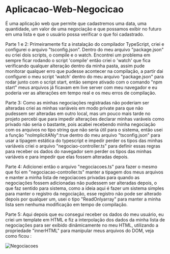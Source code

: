 # Aplicacao-Web-Negocicao
É uma aplicação web que permite que cadastremos uma data, uma quantidade, um valor de uma negociação e que possamos exibir no futuro em uma lista e que o usuário possa verificar o que foi cadastrado.

Parte 1 e 2: Primeiramente fiz a instalação do compilador TypeScript, criei e configurei o arquivo "tsconfig.json". Dentro do meu arquivo "package.json" eu criei dois scripts, o compile e o watch. Encontrei um problema em sempre ficar rodando o script 'compile' então criei o 'watch' que fica verificando qualquer alteração dentro da minha pasta, assim pude monitorar qualquer erro que pudesse acontecer na compilação, a partir dai configurei o meu script 'watch' dentro do meu arquivo "package.json" para rodar junto com o script start, então sempre ativado com o comando "npm start" meus arquivos já ficavam em live server com meu navegador e eu poderia ver as alterações em tempo real e os meu erros de compilação.

Parte 3: Como as minhas negociações registradas não poderiam ser alteradas criei as minhas variáveis em modo private para que não pudessem ser alteradas em outro local, mas um pouco mais tarde no projeto percebi que para impedir alterações declarar minhas varáveis como privado não seria o bastante, pois acabei recebendo minha negociação com os arquivos no tipo string que não seria útil para o sistema, então usei a função "noImplicitANy":true dentro do meu arquivo "tsconfig.json" para usar a tipagem estática do typescript e impedir perder os tipos das minhas variáveis criei o arquivo "negociao-controller.ts" para definir essas regras para receber os dados do navegador sem perder os tipos das minhas variáveis e para impedir que elas fossem alteradas depois.

Parte 4: Adicionei então o arquivo "negociacoes.ts" para fazer o mesmo que foi em "negociacao-controller.ts" manter a tipagem dos meus arquivos e manter a minha lista de negociacoes privadas para quando as negociações fossem adicionadas não pudessem ser alteradas depois, o que faz sentido para sistema, como a ideia aqui é fazer um sistema simples para manter o registro da negociação, esse registro não pode ser alterado depois por qualquer um, usei o tipo "ReadOnlyarray" para manter a minha lista sem nenhuma modificação em tempo de compilação.

Parte 5: Aqui depois que eu consegui receber os dados do meu usuário, eu criei um template em HTML e fiz a interpolação dos dados da minha lista de negociações para ser exibido dinâmicamente no meu HTML, utilizando a propriedade "innerHTML" para manipular meus arquivos do DOM, veja como ficou :

![Negociacoes](https://user-images.githubusercontent.com/103056538/166693332-0dd1c8a2-a31a-4ae1-be67-ca10f4cec1f7.gif)

